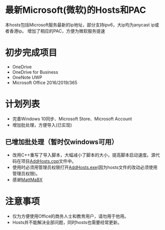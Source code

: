 # 最新Microsoft(微软)的Hosts和PAC

本hosts包括Microsoft服务最新的ip地址，部分支持ipv6，大ip均为anycast ip或者香港ip。
增加了相应的PAC，方便为微软服务提速

# 初步完成项目

 - OneDrive
 - OneDrive for Business
 - OneNote UWP
 - Microsoft Office 2016/2019/365
 
# 计划列表

 - 完善Windows 10同步、Microsoft Store、Microsoft Account
 - 增加批处理，方便导入(已实现)
## 已增加批处理（暂时仅windows可用）
 - 改用C++重写了导入脚本，大幅减小了脚本的大小，提高脚本启动速度。源代码在项目[AddHosts.cpp](https://github.com/MattMaBX/Microsoft-Hosts/blob/master/AddHosts.cpp)文件中。
 - 使用时必须用管理员权限打开[AddHosts.exe](https://github.com/MattMaBX/Microsoft-Hosts/blob/master/AddHosts.exe)(因为hosts文件的改动必须使用管理员权限)。
 - 感谢[MattMaBX](https://github.com/MattMaBX)
  
# 注意事项

 - 仅为方便使用Office的商务人士和教育用户，请勿用于他用。
 - Hosts并不能解决全部问题，同时hosts也需要经常更新。

